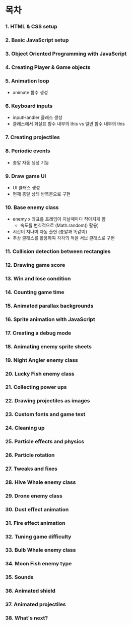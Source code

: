 # 목차
### 1. HTML & CSS setup
### 2. Basic JavaScript setup
### 3. Object Oriented Programming with JavaScript
### 4. Creating Player & Game objects
### 5. Animation loop
- animate 함수 생성
### 6. Keyboard inputs
- inputHandler 클래스 생성
- 클래스에서 화살표 함수 내부의 this vs 일반 함수 내부의 this
### 7. Creating projectiles
### 8. Periodic events
- 총알 자동 생성 기능
### 9. Draw game UI
- UI 클래스 생성
- 현재 총알 상태 반복문으로 구현
### 10. Base enemy class
- enemy x 좌표를 프레임이 지날때마다 작아지게 함
  - 속도를 변칙적으로 (Math.random() 활용)
- 시간이 지나며 자동 출현 (총알과 똑같이)
- 추상 클래스를 활용하여 각각의 적을 서브 클래스로 구현
### 11. Collision detection between rectangles
### 12. Drawing game score
### 13. Win and lose condition
### 14. Counting game time
### 15. Animated parallax backgrounds
### 16. Sprite animation with JavaScript
### 17. Creating a debug mode
### 18. Animating enemy sprite sheets
### 19. Night Angler enemy class
### 20. Lucky Fish enemy class
### 21. Collecting power ups
### 22. Drawing projectiles as images
### 23. Custom fonts and game text
### 24. Cleaning up
### 25. Particle effects and physics
### 26. Particle rotation
### 27. Tweaks and fixes
### 28. Hive Whale enemy class
### 29. Drone enemy class
### 30. Dust effect animation
### 31. Fire effect animation
### 32. Tuning game difficulty
### 33. Bulb Whale enemy class
### 34. Moon Fish enemy type
### 35. Sounds
### 36. Animated shield
### 37. Animated projectiles
### 38. What's next?